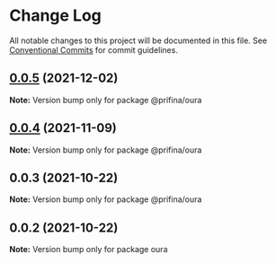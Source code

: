# Change Log

All notable changes to this project will be documented in this file.
See [Conventional Commits](https://conventionalcommits.org) for commit guidelines.

## [0.0.5](https://github.com/hamzahalilovic/prifina-components/compare/@prifina/oura@0.0.4...@prifina/oura@0.0.5) (2021-12-02)

**Note:** Version bump only for package @prifina/oura





## [0.0.4](https://github.com/hamzahalilovic/prifina-components/compare/@prifina/oura@0.0.3...@prifina/oura@0.0.4) (2021-11-09)

**Note:** Version bump only for package @prifina/oura





## 0.0.3 (2021-10-22)

**Note:** Version bump only for package @prifina/oura





## 0.0.2 (2021-10-22)

**Note:** Version bump only for package oura
